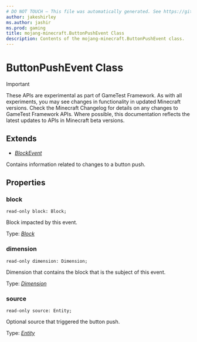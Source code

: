 ```yaml
---
# DO NOT TOUCH — This file was automatically generated. See https://github.com/Mojang/MinecraftApiDocsGenerator to modify descriptions, examples, etc.
author: jakeshirley
ms.author: jashir
ms.prod: gaming
title: mojang-minecraft.ButtonPushEvent Class
description: Contents of the mojang-minecraft.ButtonPushEvent class.
---
```

# ButtonPushEvent Class
>[!IMPORTANT]
>These APIs are experimental as part of GameTest Framework. As with all experiments, you may see changes in functionality in updated Minecraft versions. Check the Minecraft Changelog for details on any changes to GameTest Framework APIs. Where possible, this documentation reflects the latest updates to APIs in Minecraft beta versions.

## Extends
- [*BlockEvent*](BlockEvent.md)

Contains information related to changes to a button push.

## Properties

### **block**
`read-only block: Block;`

Block impacted by this event.

Type: [*Block*](Block.md)

### **dimension**
`read-only dimension: Dimension;`

Dimension that contains the block that is the subject of this event.

Type: [*Dimension*](Dimension.md)

### **source**
`read-only source: Entity;`

Optional source that triggered the button push.

Type: [*Entity*](Entity.md)
